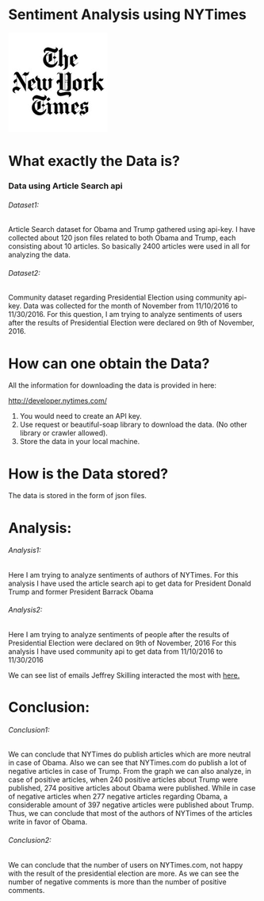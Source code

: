 # Sentiment Analysis using NYTimes

![alt text](https://github.com/swarupmishal/NYTimes-Data-Analysis/blob/master/Extras/newyorktimes-logo.jpg)


# What exactly the Data is?
### Data using Article Search api
###### Dataset1: 
Article Search dataset for Obama and Trump gathered using api-key. I have collected about 120 json files related to both Obama and Trump, each consisting about 10 articles. So basically 2400 articles were used in all for analyzing the data.

###### Dataset2: 
Community dataset regarding Presidential Election using community api-key. Data was collected for the month of November from 11/10/2016 to 11/30/2016. For this question, I am trying to analyze sentiments of users after the results of Presidential Election were declared on 9th of November, 2016.

# How can one obtain the Data?
All the information for downloading the data is provided in here:

http://developer.nytimes.com/

1. You would need to create an API key.
2. Use request or beautiful-soap library to download the data. (No other library or crawler allowed).
3. Store the data in your local machine.


# How is the Data stored?
The data is stored in the form of json files.


# Analysis:

###### Analysis1:
Here I am trying to analyze sentiments of authors of NYTimes. For this analysis I have used the article search api to get data for President Donald Trump and former President Barrack Obama

###### Analysis2:
Here I am trying to analyze sentiments of people after the results of Presidential Election were declared on 9th of November, 2016
For this analysis I have used community api to get data from 11/10/2016 to 11/30/2016

We can see list of emails Jeffrey Skilling interacted the most with [here.](https://github.com/swarupmishal/Exploratory-Data-Analysis-of-Enron-Scandal/blob/master/que%5B1%5D/ana_%5B1%5D/Skilling%20interaction%20email%20frequency.csv)

# Conclusion:
###### Conclusion1:
We can conclude that NYTimes do publish articles which are more neutral in case of Obama. Also we can see that NYTimes.com do publish a lot of negative articles in case of Trump. From the graph we can also analyze, in case of positive articles, when 240 positive articles about Trump were published, 274 positive articles about Obama were published. While in case of negative articles when 277 negative articles regarding Obama, a considerable amount of 397 negative articles
were published about Trump. Thus, we can conclude that most of the authors of NYTimes of the articles write in favor of Obama.

###### Conclusion2:
We can conclude that the number of users on NYTimes.com, not happy with the result of the presidential election are more. As we can see the number of negative comments is more than the number of positive comments.
